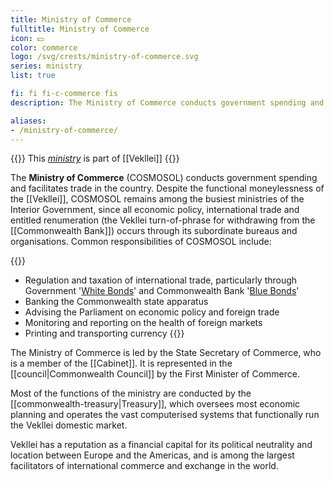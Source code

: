 ```yaml
---
title: Ministry of Commerce
fulltitle: Ministry of Commerce
icon: 💵
color: commerce
logo: /svg/crests/ministry-of-commerce.svg
series: ministry
list: true

fi: fi fi-c-commerce fis
description: The Ministry of Commerce conducts government spending and facilitates trade in the country.

aliases:
- /ministry-of-commerce/
---
```

{{<note series>}}
 This *[ministry](/ministries/)* is part of [[Vekllei]]
{{</note>}}

The <span class="fi fi-c-commerce fis"></span> **Ministry of Commerce** (COSMOSOL) conducts government spending and facilitates trade in the country. Despite the functional moneylessness of the [[Vekllei]], COSMOSOL remains among the busiest ministries of the Interior Government, since all economic policy, international trade and entitled renumeration (the Vekllei turn-of-phrase for withdrawing from the [[Commonwealth Bank]]) occurs through its subordinate bureaus and organisations. Common responsibilities of COSMOSOL include:

{{<note>}}
* Regulation and taxation of international trade, particularly through Government '[White Bonds](/factbook/society/state/finance/?ref=footer#white-bonds)' and Commonwealth Bank '[Blue Bonds](/factbook/society/state/finance/?ref=footer#blue-bonds)'
* Banking the Commonwealth state apparatus
* Advising the Parliament on economic policy and foreign trade
* Monitoring and reporting on the health of foreign markets
* Printing and transporting currency
{{</note>}}

The Ministry of Commerce is led by the State Secretary of Commerce, who is a member of the [[Cabinet]]. It is represented in the [[council|Commonwealth Council]] by the First Minister of Commerce.

Most of the functions of the ministry are conducted by the [[commonwealth-treasury|Treasury]], which oversees most economic planning and operates the vast computerised systems that functionally run the Vekllei domestic market.

Vekllei has a reputation as a financial capital for its political neutrality and location between Europe and the Americas, and is among the largest facilitators of international commerce and exchange in the world.
